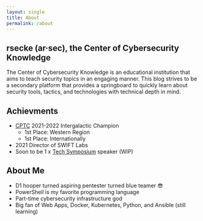 ```yaml
---
layout: single
title: About
permalink: /about
---
```


## rsecke (ar·sec), the Center of Cybersecurity Knowledge

The Center of Cybersecurity Knowledge is an educational institution that aims to teach security topics in an engaging manner. This blog strives to be a secondary platform that provides a springboard to quickly learn about security tools, tactics, and technologies with technical depth in mind.

## Achievments
- [CPTC](https://cp.tc/) 2021-2022 Intergalactic Champion
    - 1st Place: Western Region
    - 1st Place: Internationally
- 2021 Director of SWIFT Labs
- Soon to be 1 x [Tech Symposium](https://techsymposium.calpolyswift.org/) speaker (WIP)

## About Me
- D1 hooper turned aspiring pentester turned blue teamer 😎
- PowerShell is my favorite programming language
- Part-time cybersecurity infrastructure god
- Big fan of Web Apps, Docker, Kubernetes, Python, and Ansible (still learning)
